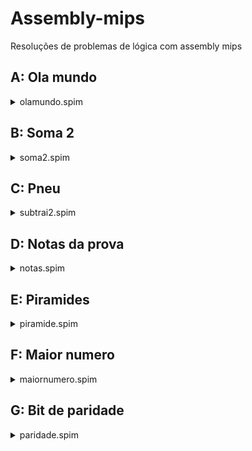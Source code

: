 # Assembly-mips
Resoluções de problemas de lógica com assembly mips

## A: Ola mundo
<details>
<summary>olamundo.spim</summary>
Olá!

Você está iniciando no mundo da correção automática de exercícios de computação. Este é um momento bastante delicado e por isso você deve prestar atenção em todos os detalhes de um problema.

A primeira coisa que devemos perceber é que sempre que se fala em linha devemos entender que a linha termina com o caractere de quebra de linha o \n, também é interessante saber que os sistemas de correção automática executam um sistema UNIX, em geral Linux e por isso a quebra de linha é composta unicamente pelo caractere \n, os sistemas (r)Windows utilizam o conceito \r\n.

Para este problema você deve imprimir uma única linha contendo a frase:

Ola Mundo
</details>

## B: Soma 2
<details>
<summary>soma2.spim</summary>
Bem vindo ao segundo exercício!

No exercício anterior trabalhamos apenas com a impressão de uma única linha, agora vamos interagir com a máquina!!!

Todos os exercícios com correção automática possuem um processamento de uma entrada e o seu resultado é impresso em uma ou mais linhas.

Para este exercício você deve ler 2 números da entrada padrão (geralmente o teclado) e imprimir uma única linha contendo a soma destes 2 números.

Entrada:

A entrada é composta por dois números inteiros N_i ( 0 \leq N_i \leq 600000 ).

Saída:

A saída é composta por uma única linha contendo a somas dos dois números inteiros lidos, veja abaixo alguns exemplos de entradas e saídas.
</details>

## C: Pneu
<details>
<summary>subtrai2.spim</summary>
Calibrar os pneus do carro deve ser uma tarefa cotidiana de todos os motoristas. Para isto, os postos de gasolina possuem uma bomba de ar. A maioria das bombas atuais são eletrônicas, permitindo que o motorista indique a pressão desejada num teclado. Ao ser ligada ao pneu, a bomba primeiro lê a pressão atual e calcula a diferença de pressão entre a desejada e a lida. Com esta diferença ela esvazia ou enche o pneu para chegar na pressão correta.

Sua ajuda foi requisitada para desenvolver o programa da próxima bomba da SBC - Sistemas de Bombas Computadorizadas.

Escreva um programa que, dada a pressão desejada digitada pelo motorista e a pressão do pneu lida pela bomba, indica a diferença entre a pressão desejada e a pressão lida.

Entrada:

A primeira linha da entrada contém um inteiro N que indica a pressão desejada pelo motorista ( 1 \leq N \leq 40 ). A segunda linha contém um inteiro M que indica a pressão lida pela bomba ( 1 \leq M \leq 40 ).

Saída:

Seu programa deve imprimir uma única linha, contendo a diferença entre a pressão desejada e a pressão lida.
</details>

## D: Notas da prova
<details>
<summary>notas.spim</summary>
Rosy é uma talentosa professora do Ensino Médio que já ganhou muitos prêmios pela qualidade de sua aula. Seu reconhecimento foi tamanho que foi convidada a dar aulas em uma escola da Inglaterra. Mesmo falando bem inglês, Rosy ficou um pouco apreensiva com a responsabilidade, mas resolveu aceitar a proposta e encará-la como um bom desafio.

Tudo ocorreu bem para Rosy até o dia da prova. Acostumada a dar notas de 0 (zero) a 100 (cem), ela fez o mesmo na primeira prova dos alunos da Inglaterra. No entanto, os alunos acharam estranho, pois na Inglaterra o sistema de notas é diferente: as notas devem ser dadas como conceitos de A a E. O conceito A é o mais alto, enquanto o conceito E é o mais baixo.

Conversando com outros professores, ela recebeu a sugestão de utilizar a seguinte tabela, relacionando as notas numéricas com as notas de conceitos:

|Nota	   | Conceito |
|----------|----------|
|0	       |    E     |
|1 a 35	   |    D     |
|36 a 60   |    C     |
|61 a 85   |    B     |
|86 a 100  |    A     |

O problema é que Rosy já deu as notas no sistema numérico, e terá que converter as notas para o sistema de letras. Porém, Rosy precisa preparar as próximas aulas (para manter a qualidade que a tornou reconhecida), e não tem tempo suficiente para fazer a conversão das notas manualmente.

Entao, você deve escrever um programa que receba uma nota no sistema numérico e determine o conceito correspondente.

Entrada:

A entrada é composta por uma única linha contendo um inteiro N ( 0 \leq N \leq 100 ) que indica uma nota de prova no sistema numérico.

Saída:

A saída é composta de uma única linha, contendo a letra A, B, C, D ou E (em maiúsculas) representando o conceito correspondente a nota dada na entrada.
</details>

## E: Piramides
<details>
<summary>piramide.spim</summary>
Faça um programa que leia um número natural n e desenhe uma pirâmide de asteriscos (veja o exemplo de saída).

Entrada:

A entrada é composta por uma única linha, contendo o número n ( 1 \leq n \leq 1000000 ).

Saída:

A saída é composta pela pirâmide de asteriscos.

</details>

## F: Maior numero
<details>
<summary>maiornumero.spim</summary>
O objetivo neste exercício é simples: você deve ler n números e determinar o maior entre eles.

Entrada:

A entrada é composta por diversas linhas. A primeira linha contém um inteiro n (1 \leq n \leq 10^5). As n linhas seguintes contém cada uma um inteiro.

Saída:

A saída é composta por uma única linha contendo o maior dos n números lidos.
</details>

## G: Bit de paridade
<details>
<summary>paridade.spim</summary>
Um bit de paridade, ou um bit de conferência, é um bit adicionado a uma string de um código binário de forma que a string composta possua um número total de bits 1 par (paridade par) ou ímpar (paridade ímpar). Bits de paridade são uma das formas mais simples de códigos de detecção de erro e foram utilizados nos primórdios da Internet na proteção dos dados transmitidos pelos modems, dados que trafegavam em links de comunicação seriais, geralmente providos pelo par trançado das linhas telefônicas.

Há duas variantes para o cálculo de bits de paridade: a paridade par e a paridade ímpar. No caso da paridade par, para um conjunto de bits, as ocorrências dos bits cujo valor é 1 são contadas. Se a contagem total resultar em um número ímpar, o bit de paridade é ajustado para 1, fazendo com que a quantidade de ocorrências de 1 no conjunto (incluindo o bit de paridade) seja um número par. Se a contagem de 1s em determinado conjunto de bits já for par, o bit de paridade é ajustado para 0.

O bit de paridade pode ser colocado na posição mais significativa da palavra resultante.

Sua tarefa é implementar um procedimento que receba em $a0 um número menor que 128 e processe o número lido calculando o valor de bit necessário à ser adicionado para que a quantidade de bits 1 seja um número par. O seu procedimento deve retornar o bit de paridade em $v0 e o número resultante em $v1. Veja exemplos abaixo.

ATENÇÃO: você deve enviar apenas o código referente ao procedimento bitparidade, sem enviar as declarações de .text e .data.

- no arquivo paridade-completo.spim há o codigo com .data e .text para ser executado, e no aquivo paridade.spim há somente o procedimento
</details>